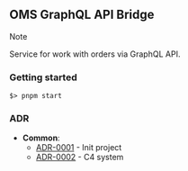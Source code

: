 ## OMS GraphQL API Bridge

> [!NOTE]
> Service for work with orders via GraphQL API.

### Getting started

```
$> pnpm start
```

### ADR

- **Common**:
  - [ADR-0001](./docs/ADR/decisions/0001-init-project.md) - Init project
  - [ADR-0002](./docs/ADR/decisions/0002-c4-system.md) - C4 system
